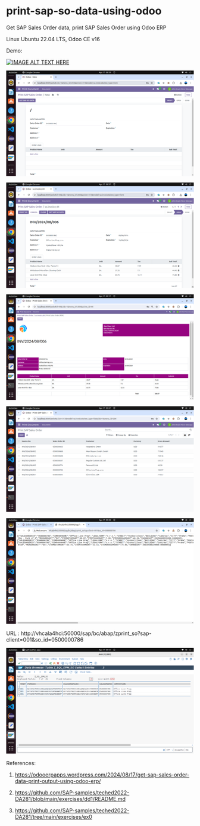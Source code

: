 # print-sap-so-data-using-odoo
Get SAP Sales Order data, print SAP Sales Order using Odoo ERP

Linux Ubuntu 22.04 LTS, Odoo CE v16

Demo:

[![IMAGE ALT TEXT HERE](http://img.youtube.com/vi/9E2QJ4OaNfo/0.jpg)](http://www.youtube.com/watch?v=9E2QJ4OaNfo)

![alt text](https://github.com/jenizar/print-sap-so-data-using-odoo/blob/main/screenshots/pic1.png)

![alt text](https://github.com/jenizar/print-sap-so-data-using-odoo/blob/main/screenshots/pic2.png)

![alt text](https://github.com/jenizar/print-sap-so-data-using-odoo/blob/main/screenshots/pic3.png)

![alt text](https://github.com/jenizar/print-sap-so-data-using-odoo/blob/main/screenshots/pic4.png)

![alt text](https://github.com/jenizar/print-sap-so-data-using-odoo/blob/main/screenshots/pic5.png)

URL : http://vhcala4hci:50000/sap/bc/abap/zprint_so?sap-client=001&so_id=0500000786

![alt text](https://github.com/jenizar/print-sap-so-data-using-odoo/blob/main/screenshots/pic6.png)

References:

1. https://odooerpapps.wordpress.com/2024/08/17/get-sap-sales-order-data-print-output-using-odoo-erp/

2. https://github.com/SAP-samples/teched2022-DA281/blob/main/exercises/dd1/README.md

3. https://github.com/SAP-samples/teched2022-DA281/tree/main/exercises/ex0
